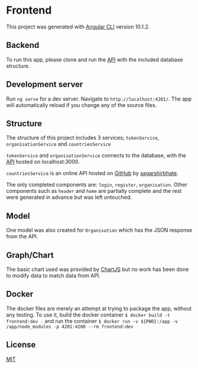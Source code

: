 # Frontend

This project was generated with [Angular CLI](https://github.com/angular/angular-cli) version 10.1.2.

## Backend

To run this app, please clone and run the [API](https://github.com/Wesleyzxc/Resync-backend) with the included database structure.

## Development server

Run `ng serve` for a dev server. Navigate to `http://localhost:4201/`. The app will automatically reload if you change any of the source files.

## Structure

The structure of this project includes 3 services; `tokenService`, `organisationService` and `countriesService`

`tokenService` and `organisationService` connects to the database, with the [API](https://github.com/Wesleyzxc/Resync-backend) hosted on localhost:3000.

`countriesService` is an online API hosted on [GitHub](https://raw.githubusercontent.com/sagarshirbhate/Country-State-City-Database/master/Contries.json) by [sagarshirbhate](https://github.com/sagarshirbhate).

The only completed components are: `login`, `register`, `organisation`. Other components such as `header` and `home` are partially complete and the rest were generated in advance but was left untouched.

## Model

One model was also created for `Organisation` which has the JSON response from the API.

## Graph/Chart

The basic chart used was provided by [ChartJS](https://www.chartjs.org/) but no work has been done to modify data to match data from API.

## Docker

The docker files are merely an attempt at trying to package the app, without any testing.
To use it, build the docker container `$ docker build -t frontend:dev .` and run the container `$ docker run -v ${PWD}:/app -v /app/node_modules -p 4201:4200 --rm frontend:dev`

## License

[MIT](https://choosealicense.com/licenses/mit/)
